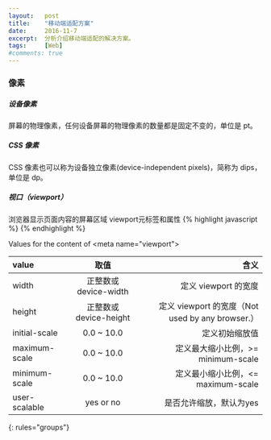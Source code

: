 ```yaml
---
layout:   post
title:    "移动端适配方案"
date:     2016-11-7
excerpt:  分析介绍移动端适配的解决方案。
tags:     [Web]
#comments: true
---
```

### 像素
##### 设备像素
屏幕的物理像素，任何设备屏幕的物理像素的数量都是固定不变的，单位是 pt。

##### CSS 像素
CSS 像素也可以称为设备独立像素(device-independent pixels)，简称为 dips，单位是 dp。

##### 视口（viewport）
浏览器显示页面内容的屏幕区域
viewport元标签和属性
{% highlight javascript %}
<meta name="viewport" content="width=device-width; initial-scale=1.0; maximum-scale=1.0; user-scalable=no;">
{% endhighlight %}

Values for the content of \<meta name="viewport"\>

| value | 取值 | 含义 |
|:--------|:-------:|--------:|
| width | 正整数或 device-width | 定义 viewport 的宽度 |
| height | 正整数或 device-height | 定义 viewport 的宽度（Not used by any browser.） |
| initial-scale | 0.0 ~ 10.0 | 定义初始缩放值 |
| maximum-scale | 0.0 ~ 10.0 | 定义最大缩小比例，>= minimum-scale |
| minimum-scale | 0.0 ~ 10.0 | 定义最小缩小比例，<= maximum-scale |
| user-scalable | yes or no  | 是否允许缩放，默认为yes |
{: rules="groups"}

